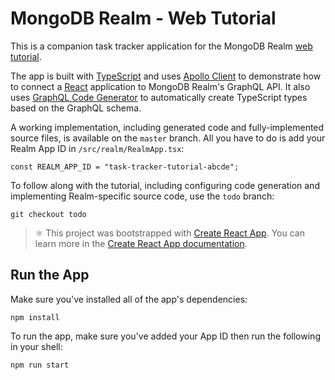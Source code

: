 # MongoDB Realm - Web Tutorial

This is a companion task tracker application for the MongoDB Realm [web
tutorial](https://docs.mongodb.com/realm/tutorial/web-graphql).

The app is built with [TypeScript](https://www.typescriptlang.org/) and uses
[Apollo Client](https://www.apollographql.com/docs/react/) to demonstrate how to
connect a [React](https://reactjs.org/) application to MongoDB Realm's GraphQL
API. It also uses [GraphQL Code Generator](https://graphql-code-generator.com)
to automatically create TypeScript types based on the GraphQL schema.

A working implementation, including generated code and fully-implemented source
files, is available on the `master` branch. All you have to do is add your Realm
App ID in `/src/realm/RealmApp.tsx`:

```tsx
const REALM_APP_ID = "task-tracker-tutorial-abcde";
```

To follow along with the tutorial, including configuring code generation and
implementing Realm-specific source code, use the `todo` branch:

```shell
git checkout todo
```

> ⚛ This project was bootstrapped with [Create React App](https://github.com/facebook/create-react-app). You can learn more in the [Create React App documentation](https://facebook.github.io/create-react-app/docs/getting-started).

## Run the App

Make sure you've installed all of the app's dependencies:

```shell
npm install
```

To run the app, make sure you've added your App ID then run the following in
your shell:

```shell
npm run start
```
